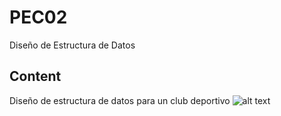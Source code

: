 # PEC02

Diseño de Estructura de Datos

## Content

Diseño de estructura de datos para un club deportivo
![alt text](https://github.com/[username]/[reponame]/blob/[branch]/image.jpg?raw=true)
